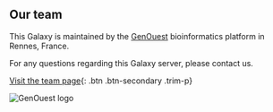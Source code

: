 Our team
--------

<div class="row">
<div class="col-sm-6">

This Galaxy is maintained by the [GenOuest](https://www.genouest.org) bioinformatics platform in Rennes, France.

For any questions regarding this Galaxy server, please contact us.

[Visit the team page](https://usegalaxy-eu.github.io/genouest/people){: .btn .btn-secondary .trim-p}

</div>
<div class="col-sm-6 img-sizer" style="height: 285px">

![GenOuest logo](https://www.genouest.org/wp-content/uploads/sites/9/2020/02/GenOuest.png)

</div>
</div>
